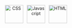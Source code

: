 <p align="center">
  <img src="https://freeiconshop.com/wp-content/uploads/edd/css-flat.png" alt="CSS" height="60" style="vertical-align:top; margin:4px">
  <img src="https://freeiconshop.com/wp-content/uploads/edd/js-flat.png" alt="Javascript" height="60" style="vertical-align:top; margin:4px">
  <img src="https://freeiconshop.com/wp-content/uploads/edd/html-flat.png" alt="HTML" height="60" style="vertical-align:top; margin:4px">
</p>
